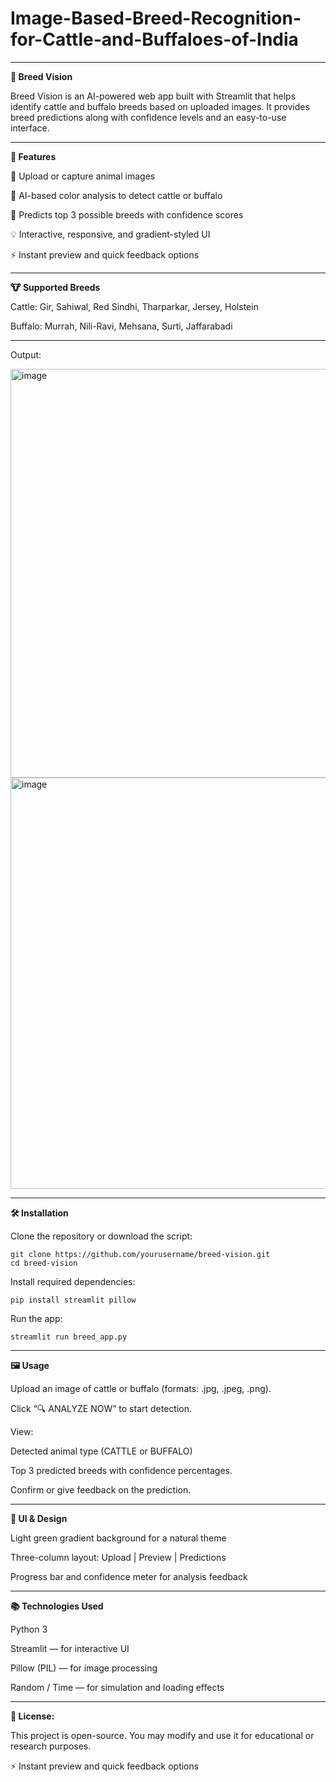 # Image-Based-Breed-Recognition-for-Cattle-and-Buffaloes-of-India
----------------------------------------------------------------------------------------------------------------------------------------------------------------
**🐄 Breed Vision**

Breed Vision is an AI-powered web app built with Streamlit that helps identify cattle and buffalo breeds based on uploaded images.
It provides breed predictions along with confidence levels and an easy-to-use interface.

----------------------------------------------------------------------------------------------------------------------------------------------------------------

**🚀 Features**

📸 Upload or capture animal images

🧠 AI-based color analysis to detect cattle or buffalo

🎯 Predicts top 3 possible breeds with confidence scores

💡 Interactive, responsive, and gradient-styled UI

⚡ Instant preview and quick feedback options

----------------------------------------------------------------------------------------------------------------------------------------------------------------

**🐮 Supported Breeds**

Cattle:
Gir, Sahiwal, Red Sindhi, Tharparkar, Jersey, Holstein

Buffalo:
Murrah, Nili-Ravi, Mehsana, Surti, Jaffarabadi

----------------------------------------------------------------------------------------------------------------------------------------------------------------

Output:

<img width="1358" height="654" alt="image" src="https://github.com/user-attachments/assets/6cb6a01a-83e2-44b8-9e6f-27e2be1479b0" />

<img width="1365" height="658" alt="image" src="https://github.com/user-attachments/assets/95d9fa81-cf0b-4eb5-a8f3-241ac989de5f" />

----------------------------------------------------------------------------------------------------------------------------------------------------------------

**🛠️ Installation** 

Clone the repository or download the script:

    git clone https://github.com/yourusername/breed-vision.git
    cd breed-vision

Install required dependencies:

    pip install streamlit pillow

Run the app:

    streamlit run breed_app.py
    
----------------------------------------------------------------------------------------------------------------------------------------------------------------

**🖼️ Usage**

Upload an image of cattle or buffalo (formats: .jpg, .jpeg, .png).

Click “🔍 ANALYZE NOW” to start detection.

View:

Detected animal type (CATTLE or BUFFALO)

Top 3 predicted breeds with confidence percentages.

Confirm or give feedback on the prediction.

----------------------------------------------------------------------------------------------------------------------------------------------------------------

**💅 UI & Design**

Light green gradient background for a natural theme

Three-column layout: Upload | Preview | Predictions

Progress bar and confidence meter for analysis feedback

----------------------------------------------------------------------------------------------------------------------------------------------------------------

**📚 Technologies Used**

Python 3

Streamlit — for interactive UI

Pillow (PIL) — for image processing

Random / Time — for simulation and loading effects

----------------------------------------------------------------------------------------------------------------------------------------------------------------

**📄 License:**

This project is open-source.
You may modify and use it for educational or research purposes.




⚡ Instant preview and quick feedback options

